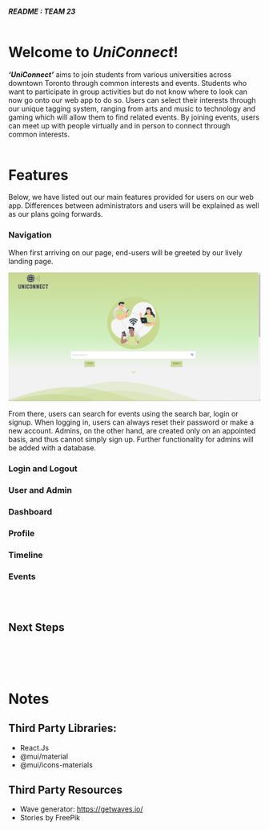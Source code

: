 ##### <b>README :</b> TEAM 23 </br></br>

# <b>Welcome to <em>UniConnect</em>!</b>
<em><b>‘UniConnect’</b></em> aims to join students from various universities across downtown Toronto through common interests and events. Students who want to participate in group activities but do not know where to look can now go onto our web app to do so. Users can select their interests through our unique tagging system, ranging from arts and music to technology and gaming which will allow them to find related events. By joining events, users can meet up with people virtually and in person to connect through common interests. </br></br>

# Features

Below, we have listed out our main features provided for users on our web app. Differences between administrators and users will be explained as well as our plans going forwards.

### <b>Navigation</b>

When first arriving on our page, end-users will be greeted by our lively landing page. 

<img src='README-Images\LandingPage.png'></img>

From there, users can search for events using the search bar, login or signup. When logging in, users can always reset their password or make a new account. Admins, on the other hand, are created only on an appointed basis, and thus cannot simply sign up. Further functionality for admins will be added with a database. 

### <b>Login and Logout</b>

### <b>User and Admin</b>

### <b>Dashboard</b>

### <b>Profile</b>

### <b>Timeline</b>


### <b>Events</b>


</br></br>
## Next Steps

#


</br></br>


# Notes

## Third Party Libraries: 
* React.Js
* @mui/material
* @mui/icons-materials

## Third Party Resources
* Wave generator: https://getwaves.io/ 
* Stories by FreePik

####
